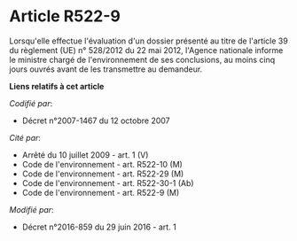 # Article R522-9

Lorsqu'elle effectue l'évaluation d'un dossier présenté au titre de l'article 39 du règlement (UE) n° 528/2012 du 22 mai
2012, l'Agence nationale informe le ministre chargé de l'environnement de ses conclusions, au moins cinq jours ouvrés avant
de les transmettre au demandeur.

**Liens relatifs à cet article**

_Codifié par_:

  - Décret n°2007-1467 du 12 octobre 2007

_Cité par_:

  - Arrêté du 10 juillet 2009 - art. 1 (V)
  - Code de l'environnement - art. R522-10 (M)
  - Code de l'environnement - art. R522-29 (M)
  - Code de l'environnement - art. R522-30-1 (Ab)
  - Code de l'environnement - art. R522-9 (M)

_Modifié par_:

  - Décret n°2016-859 du 29 juin 2016 - art. 1
